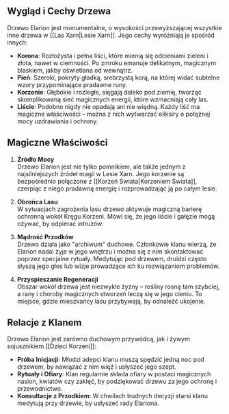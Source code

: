 ## **Wygląd i Cechy Drzewa**

Drzewo Elarion jest monumentalne, o wysokości przewyższającej wszystkie inne drzewa w [[Las Xarn|Lesie Xarn]]. Jego cechy wyróżniają je spośród innych:

- **Korona**: Rozłożysta i pełna liści, które mienią się odcieniami zieleni i złota, nawet w ciemności. Po zmroku emanuje delikatnym, magicznym blaskiem, jakby oświetlana od wewnątrz.
- **Pień**: Szeroki, pokryty gładką, srebrzystą korą, na której widać subtelne wzory przypominające pradawne runy.
- **Korzenie**: Głębokie i rozległe, sięgają daleko pod ziemię, tworząc skomplikowaną sieć magicznych energii, które wzmacniają cały las.
- **Liście**: Podobno nigdy nie opadają ani nie więdną. Każdy liść ma magiczne właściwości – można z nich wytwarzać eliksiry o potężnej mocy uzdrawiania i ochrony.
## **Magiczne Właściwości**

1. **Źródło Mocy**  
    Drzewo Elarion jest nie tylko pomnikiem, ale także jednym z najsilniejszych źródeł magii w Lesie Xarn. Jego korzenie są bezpośrednio połączone z [[Korzeń Świata|Korzeniem Świata]], czerpiąc z niego pradawną energię i rozprowadzając ją po całym lesie.
    
2. **Obrońca Lasu**  
    W sytuacjach zagrożenia lasu drzewo aktywuje magiczną barierę ochronną wokół Kręgu Korzeni. Mówi się, że jego liście i gałęzie mogą ożywać, by odpierać intruzów.
    
3. **Mądrość Przodków**  
    Drzewo działa jako "archiwum" duchowe. Członkowie klanu wierzą, że Elarion nadal żyje w jego wnętrzu i można się z nim skontaktować poprzez specjalne rytuały. Medytując pod drzewem, druidzi często słyszą jego głos lub wizje prowadzące ich ku rozwiązaniom problemów.
    
4. **Przyspieszanie Regeneracji**  
    Obszar wokół drzewa jest niezwykle żyzny – rośliny rosną tam szybciej, a rany i choroby magicznych stworzeń leczą się w jego cieniu. To miejsce, gdzie mieszkańcy lasu przybywają, by odnaleźć ukojenie.

## **Relacje z Klanem**

Drzewo Elarion jest zarówno duchowym przywódcą, jak i żywym sojusznikiem [[Dzieci Korzeni]]:

- **Próba Inicjacji**: Młodzi adepci klanu muszą spędzić jedną noc pod drzewem, by nawiązać z nim więź i usłyszeć jego szept.
- **Rytuały i Ofiary**: Klan regularnie składa ofiary w postaci magicznych nasion, kwiatów czy zaklęć, by podziękować drzewu za jego ochronę i przewodnictwo.
- **Konsultacje z Przodkiem**: W chwilach trudnych decyzji starsi klanu medytują przy drzewie, by usłyszeć rady Elariona.